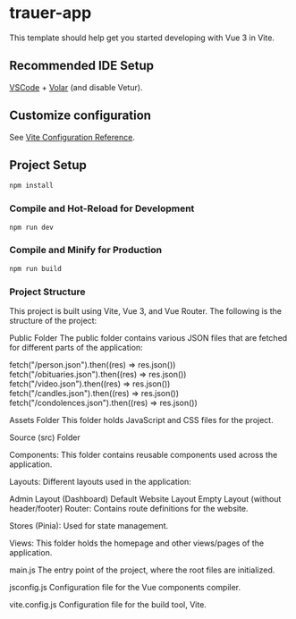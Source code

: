 # trauer-app

This template should help get you started developing with Vue 3 in Vite.

## Recommended IDE Setup

[VSCode](https://code.visualstudio.com/) + [Volar](https://marketplace.visualstudio.com/items?itemName=Vue.volar) (and disable Vetur).

## Customize configuration

See [Vite Configuration Reference](https://vite.dev/config/).

## Project Setup

```sh
npm install
```

### Compile and Hot-Reload for Development

```sh
npm run dev
```

### Compile and Minify for Production

```sh
npm run build
```

### Project Structure

This project is built using Vite, Vue 3, and Vue Router. The following is the structure of the project:

Public Folder
The public folder contains various JSON files that are fetched for different parts of the application:

fetch("/person.json").then((res) => res.json())
fetch("/obituaries.json").then((res) => res.json())
fetch("/video.json").then((res) => res.json())
fetch("/candles.json").then((res) => res.json())
fetch("/condolences.json").then((res) => res.json())

Assets Folder
This folder holds JavaScript and CSS files for the project.

Source (src) Folder

Components: This folder contains reusable components used across the application.

Layouts: Different layouts used in the application:

Admin Layout (Dashboard)
Default Website Layout
Empty Layout (without header/footer)
Router: Contains route definitions for the website.

Stores (Pinia): Used for state management.

Views: This folder holds the homepage and other views/pages of the application.

main.js
The entry point of the project, where the root files are initialized.

jsconfig.js
Configuration file for the Vue components compiler.

vite.config.js
Configuration file for the build tool, Vite.
